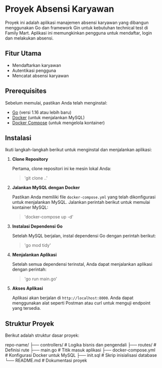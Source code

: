 # Proyek Absensi Karyawan

Proyek ini adalah aplikasi manajemen absensi karyawan yang dibangun menggunakan Go dan framework Gin untuk kebutuhan technical test di Family Mart. Aplikasi ini memungkinkan pengguna untuk mendaftar, login dan melakukan absensi.

## Fitur Utama

- Mendaftarkan karyawan
- Autentikasi pengguna
- Mencatat absensi karyawan

## Prerequisites

Sebelum memulai, pastikan Anda telah menginstal:

- [Go](https://golang.org/dl/) (versi 1.16 atau lebih baru)
- [Docker](https://www.docker.com/get-started) (untuk menjalankan MySQL)
- [Docker Compose](https://docs.docker.com/compose/) (untuk mengelola kontainer)

## Instalasi

Ikuti langkah-langkah berikut untuk menginstal dan menjalankan aplikasi:

1. **Clone Repository**

   Pertama, clone repositori ini ke mesin lokal Anda:
   > 'git clone ..'

2. **Jalankan MySQL dengan Docker**

   Pastikan Anda memiliki file `docker-compose.yml` yang telah dikonfigurasi untuk menjalankan MySQL. Jalankan perintah berikut untuk memulai kontainer MySQL:
   > 'docker-compose up -d'

3. **Instalasi Dependensi Go**

   Setelah MySQL berjalan, instal dependensi Go dengan perintah berikut:
   > 'go mod tidy'

4. **Menjalankan Aplikasi**

   Setelah semua dependensi terinstal, Anda dapat menjalankan aplikasi dengan perintah:
   > 'go run main.go'


5. **Akses Aplikasi**

   Aplikasi akan berjalan di `http://localhost:8000`. Anda dapat menggunakan alat seperti Postman atau curl untuk menguji endpoint yang tersedia.

## Struktur Proyek

Berikut adalah struktur dasar proyek:

repo-name/ 
├── controllers/ # Logika bisnis dan pengendali 
├── routes/ # Definisi rute 
├── main.go # Titik masuk aplikasi 
├── docker-compose.yml # Konfigurasi Docker untuk MySQL 
├── init.sql # Skrip inisialisasi database 
└── README.md # Dokumentasi proyek